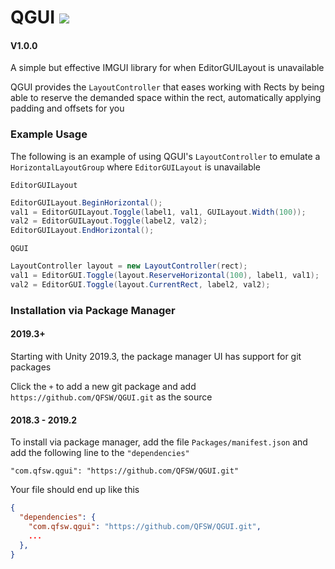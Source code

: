 # QGUI[](https://img.shields.io/github/issues-closed-raw/QFSW/QGUI.svg?color=51c414) ![](https://img.shields.io/github/issues-raw/QFSW/QGUI.svg?color=c41414&style=popout)
#### V1.0.0
A simple but effective IMGUI library for when EditorGUILayout is unavailable

QGUI provides the `LayoutController` that eases working with Rects by being able to reserve the demanded space within the rect, automatically applying padding and offsets for you

### Example Usage

The following is an example of using QGUI's `LayoutController` to emulate a `HorizontalLayoutGroup` where `EditorGUILayout` is unavailable

`EditorGUILayout`

```csharp
EditorGUILayout.BeginHorizontal();
val1 = EditorGUILayout.Toggle(label1, val1, GUILayout.Width(100));
val2 = EditorGUILayout.Toggle(label2, val2);
EditorGUILayout.EndHorizontal();
```

`QGUI`

```csharp
LayoutController layout = new LayoutController(rect);
val1 = EditorGUI.Toggle(layout.ReserveHorizontal(100), label1, val1);
val2 = EditorGUI.Toggle(layout.CurrentRect, label2, val2);
```

### Installation via Package Manager

#### 2019.3+
Starting with Unity 2019.3, the package manager UI has support for git packages

Click the `+` to add a new git package and add `https://github.com/QFSW/QGUI.git` as the source

#### 2018.3 - 2019.2
To install via package manager, add the file `Packages/manifest.json` and add the following line to the `"dependencies"`
```
"com.qfsw.qgui": "https://github.com/QFSW/QGUI.git"
```
Your file should end up like this 
```json
{
  "dependencies": {
    "com.qfsw.qgui": "https://github.com/QFSW/QGUI.git",
    ...
  },
}
```
